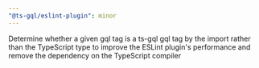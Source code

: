 ```yaml
---
"@ts-gql/eslint-plugin": minor
---
```


Determine whether a given gql tag is a ts-gql gql tag by the import rather than the TypeScript type to improve the ESLint plugin's performance and remove the dependency on the TypeScript compiler
